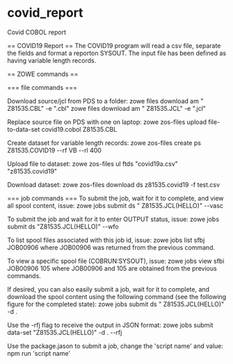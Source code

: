 # covid_report
Covid COBOL report

== COVID19 Report ==
The COVID19 program will read a csv file, separate the fields and format a reporton SYSOUT.  The input file has been defined as having variable length records.


== ZOWE commands ==

=== file commands ===

Download source/jcl from PDS to a folder:
zowe files download am " Z81535.CBL" -e ".cbl"
zowe files download am " Z81535.JCL" -e ".jcl"

Replace source file on PDS with one on laptop:
zowe zos-files upload file-to-data-set covid19.cobol Z81535.CBL

Create dataset for variable length records:
zowe zos-files create ps Z81535.COVID19 --rf VB --rl 400

Upload file to dataset:
zowe zos-files ul ftds "covid19a.csv" "z81535.covid19"  

Download dataset:
zowe zos-files download ds z81535.covid19 -f test.csv


=== job commands ===
To submit the job, wait for it to complete,
and view all spool content, issue:
zowe jobs submit ds " Z81535.JCL(HELLO)" --vasc

To submit the job and wait for it to enter OUTPUT status,
issue:
zowe jobs submit ds "Z81535.JCL(HELLO)" --wfo

To list spool files associated with this job id, issue:
zowe jobs list sfbj JOB00906
where JOB00906 was returned from the previous command.

To view a specific spool file (COBRUN:SYSOUT), issue:
zowe jobs view sfbi JOB00906 105
where JOB00906 and 105 are obtained from the previous commands.

If desired, you can also easily submit a job, wait for it to complete, and download the spool content using the
following command (see the following figure for the completed state):
zowe jobs submit ds " Z81535.JCL(HELLO)" -d .

Use the -rfj flag to receive the output in JSON format:
zowe jobs submit data-set "Z81535.JCL(HELLO)" -d . --rfj

Use the package.jason to submit a job, change the 'script name' and value:
npm run 'script name'

